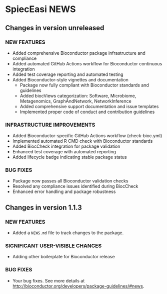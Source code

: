 # SpiecEasi NEWS

## Changes in version unreleased

### NEW FEATURES

* Added comprehensive Bioconductor package infrastructure and compliance
* Added automated GitHub Actions workflow for Bioconductor continuous integration
* Added test coverage reporting and automated testing
* Added Bioconductor-style vignettes and documentation
    - Package now fully compliant with Bioconductor standards and guidelines
    - Added biocViews categorization: Software, Microbiome, Metagenomics, GraphAndNetwork, NetworkInference
    - Added comprehensive support documentation and issue templates
    - Implemented proper code of conduct and contribution guidelines

### INFRASTRUCTURE IMPROVEMENTS

* Added Bioconductor-specific GitHub Actions workflow (check-bioc.yml)
* Implemented automated R CMD check with Bioconductor standards
* Added BiocCheck integration for package validation
* Enhanced test coverage with automated reporting
* Added lifecycle badge indicating stable package status

### BUG FIXES

* Package now passes all Bioconductor validation checks
* Resolved any compliance issues identified during BiocCheck
* Enhanced error handling and package robustness

## Changes in version 1.1.3

### NEW FEATURES

* Added a `NEWS.md` file to track changes to the package.

### SIGNIFICANT USER-VISIBLE CHANGES

* Adding other boilerplate for Bioconductor release

### BUG FIXES

* Your bug fixes. See more details at
<http://bioconductor.org/developers/package-guidelines/#news>.
